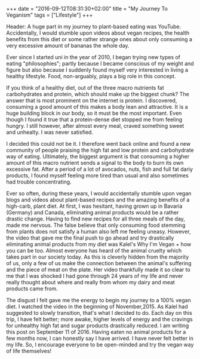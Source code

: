 +++
date = "2016-09-12T08:31:30+02:00"
title = "My Journey To Veganism"
tags = ["Lifestyle"]
+++

Header: A huge part in my journey to plant-based eating was YouTube. Accidentally, I would stumble upon videos about
vegan recipes, the health benefits from this diet or some rather strange ones about only consuming a very excessive
amount of bananas the whole day.<!--more-->

Ever since I started uni in the year of 2010, I began trying new types of eating "philosophies"; partly
because I became conscious of my weight and figure but also because I suddenly found myself very interested in living a healthy 
lifestyle. Food, non-arguably, plays a big role in this concept.

If you think of a healthy diet, out of the three macro nutrients fat carbohydrates and protein, which should make up the biggest chunk? The 
answer that is most prominent on the internet is protein. I discovered, consuming a good amount of this makes a body
lean and attractive. It is a huge building block in our body, so it must be the most important. Even though I found it true that a protein-dense diet
stopped me from feeling hungry. I still however, after almost every meal, craved something sweet and unhealty. I was never
satisfied. 

I decided this could not be it. I therefore went back online and found a new community of people praising the high fat and low protein
and carbohydrate way of eating. Ultimately, the biggest argument is that consuming a higher amount of this macro nutrient
sends a signal to the body to burn its own excessive fat. After a period of a lot of avocados, nuts, fish and full fat dariy products, 
I found myself feeling more tired than usual and also sometimes had trouble concentrating.

Ever so often, during these years, I would accidentally stumble upon vegan blogs and videos about plant-based recipes and the amazing
benefits of a high-carb, plant diet. At first, I was hesitant, having grown up in Bavaria (Germany) and Canada, eliminating
animal products would be a rather drastic change. Having to find new recipes for all three meals of the day, made me
nervous. The false believe that only consuming food stemming from plants does not satisfy a human also
left me feeling uneasy. However, the video that gave me the final push to go ahead and try drastically eliminating animal
products from my diet was Kalel's Why I'm Vegan + how you can be too. Almost everyone has heard of the animal cruelty
which takes part in our society today. As this is cleverly hidden from the majority of us, only a few of us make the connection 
between the animal's suffering and the piece of meat on the plate. Her video thankfully made it so clear to me that I was shocked 
I had gone through 24 years of my life and never really thought about where and really from whom my dairy and meat products came from. 

The disgust I felt gave me the energy to begin my journey to a 100% vegan diet. I watched the video in the beginning
of November,2015. As Kalel had suggested to slowly transition, that's what I decided to do. Each day on this trip, I have felt
better; more awake, higher levels of energy and the cravings for unhealthy high fat and sugar products drastically reduced. 
I am writing this post on September 11 of 2016. Having eaten no animal products for a few months now, I can honestly
say I have arrived. I have never felt better in my life. So, I encourage everyone to be open-minded and try the vegan
way of life themselves!